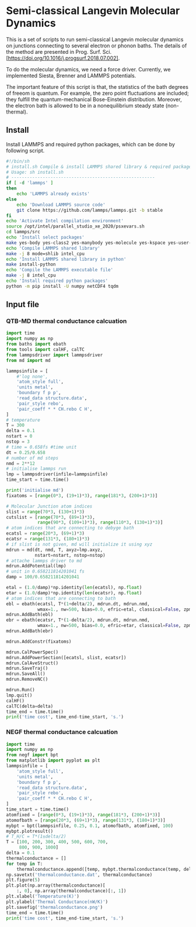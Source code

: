 # Semi-classical Langevin Molecular Dynamics

This is a set of scripts to run semi-classical Langevin molecular dynamics on junctions connecting to several electron or phonon baths. The details of the method are presented in Prog. Surf. Sci. [<https://doi.org/10.1016/j.progsurf.2018.07.002]>.

To do the molecular dynamics, we need a force driver. Currently, we implemented Siesta, Brenner and LAMMPS potentials.

The important feature of this script is that, the statistics of the bath degrees of freeom is quantum. For example, the zero point fluctuations are included; they fulfill the quantum-mechanical Bose-Einstein distribution. Moreover, the electron bath is allowed to be in a nonequilibrium steady state (non-thermal).

## Install

Install LAMMPS and required python packages, which can be done by following script.

```bash
#!/bin/sh
# install.sh Compile & install LAMMPS shared library & required packages in python
# Usage: sh install.sh
# -------------------------------------------------------
if [ -d 'lammps' ]
then
    echo 'LAMMPS already exists' 
else
    echo 'Download LAMMPS source code'
    git clone https://github.com/lammps/lammps.git -b stable
fi
echo 'Activate Intel compilation environment'
source /opt/intel/parallel_studio_xe_2020/psxevars.sh
cd lammps/src
echo 'Install select packages'
make yes-body yes-class2 yes-manybody yes-molecule yes-kspace yes-user-reaxc yes-user-phonon
echo 'Compile LAMMPS shared library'
make -j 8 mode=shlib intel_cpu
echo 'Install LAMMPS shared library in python'
make install-python
echo 'Compile the LAMMPS executable file'
make -j 8 intel_cpu
echo 'Install required python packages'
python -m pip install -U numpy netCDF4 tqdm
```

## Input file

### QTB-MD thermal conductance calcuation

```python
import time
import numpy as np
from baths import ebath
from tools import calHF, calTC
from lammpsdriver import lammpsdriver
from md import md

lammpsinfile = [
    #'log none',
    'atom_style full',
    'units metal',
    'boundary f p p',
    'read_data structure.data',
    'pair_style rebo',
    'pair_coeff * * CH.rebo C H',
]
# temperature
T = 300
delta = 0.1
nstart = 0
nstop = 3
# time = 0.658fs #time unit
dt = 0.25/0.658
# number of md steps
nmd = 2**12
# initialise lammps run
lmp = lammpsdriver(infile=lammpsinfile)
time_start = time.time()

print('initialise md')
fixatoms = [range(0*3, (19+1)*3), range(181*3, (200+1)*3)]

# Molecular Junction atom indices
slist = range(70*3, (130+1)*3)
cutslist = [range(70*3, (89+1)*3),
            range(90*3, (109+1)*3), range(110*3, (130+1)*3)]
# atom indices that are connecting to debyge bath
ecatsl = range(20*3, (69+1)*3)
ecatsr = range(131*3, (180+1)*3)
# if slist is not given, md will initialize it using xyz
mdrun = md(dt, nmd, T, axyz=lmp.axyz,
           nstart=nstart, nstop=nstop)
# attache lammps driver to md
mdrun.AddPotential(lmp)
# unit in 0.658211814201041 fs
damp = 100/0.658211814201041

etal = (1.0/damp)*np.identity(len(ecatsl), np.float)
etar = (1.0/damp)*np.identity(len(ecatsr), np.float)
# atom indices that are connecting to bath
ebl = ebath(ecatsl, T*(1+delta/2), mdrun.dt, mdrun.nmd,
            wmax=1., nw=500, bias=0.0, efric=etal, classical=False, zpmotion=True)
mdrun.AddBath(ebl)
ebr = ebath(ecatsr, T*(1-delta/2), mdrun.dt, mdrun.nmd,
            wmax=1., nw=500, bias=0.0, efric=etar, classical=False, zpmotion=True)
mdrun.AddBath(ebr)

mdrun.AddConstr(fixatoms)

mdrun.CalPowerSpec()
mdrun.AddPowerSection([ecatsl, slist, ecatsr])
mdrun.CalAveStruct()
mdrun.SaveTraj()
mdrun.SaveAll()
mdrun.RemoveNC()

mdrun.Run()
lmp.quit()
calHF()
calTC(delta=delta)
time_end = time.time()
print('time cost', time_end-time_start, 's.')
```

### NEGF thermal conductance calcuation

```python
import time
import numpy as np
from negf import bpt
from matplotlib import pyplot as plt
lammpsinfile = [
    'atom_style full',
    'units metal',
    'boundary f p p',
    'read_data structure.data',
    'pair_style rebo',
    'pair_coeff * * CH.rebo C H',
]
time_start = time.time()
atomfixed = [range(0*3, (19+1)*3), range(181*3, (200+1)*3)]
atomofbath = [range(20*3, (69+1)*3), range(131*3, (180+1)*3)]
mybpt = bpt(lammpsinfile, 0.25, 0.1, atomofbath, atomfixed, 100)
mybpt.plotresult()
# T_H/C = T*(1±delta/2)
T = [100, 200, 300, 400, 500, 600, 700,
     800, 900, 1000]
delta = 0.1
thermalconductance = []
for temp in T:
    thermalconductance.append([temp, mybpt.thermalconductance(temp, delta)])
np.savetxt('thermalconductance.dat', thermalconductance)
plt.figure(5)
plt.plot(np.array(thermalconductance)[
    :, 0], np.array(thermalconductance)[:, 1])
plt.xlabel('Temperature(K)')
plt.ylabel('Thermal Conductance(nW/K)')
plt.savefig('thermalconductance.png')
time_end = time.time()
print('time cost', time_end-time_start, 's.')
```
